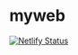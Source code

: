 # myweb
[![Netlify Status](https://api.netlify.com/api/v1/badges/2c9a46b2-7e12-4735-9b50-094d5ac235b9/deploy-status)](https://app.netlify.com/sites/shibashamshi/deploys)
